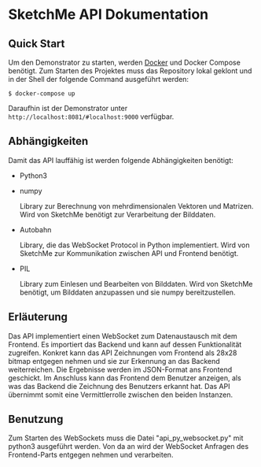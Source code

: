 # SketchMe API Dokumentation

## Quick Start

Um den Demonstrator zu starten, werden [Docker](https://www.docker.com/get-docker)
und Docker Compose benötigt. Zum Starten des Projektes muss das Repository lokal
geklont und in der Shell der folgende Command ausgeführt werden:

```
$ docker-compose up
```

Daraufhin ist der Demonstrator unter `http://localhost:8081/#localhost:9000`
verfügbar.

## Abhängigkeiten

Damit das API lauffähig ist werden folgende Abhängigkeiten benötigt:

* Python3
* numpy

  Library zur Berechnung von mehrdimensionalen Vektoren und Matrizen. Wird von
  SketchMe benötigt zur Verarbeitung der Bilddaten.

* Autobahn

  Library, die das WebSocket Protocol in Python implementiert. Wird von SketchMe
  zur Kommunikation zwischen API und Frontend benötigt.

* PIL
  
  Library zum Einlesen und Bearbeiten von Bilddaten. Wird von SketchMe benötigt, um Bilddaten anzupassen und sie numpy bereitzustellen.

## Erläuterung

Das API implementiert einen WebSocket zum Datenaustausch mit dem Frontend. Es
importiert das Backend und kann auf dessen Funktionalität zugreifen. Konkret
kann das API Zeichnungen vom Frontend als 28x28 bitmap entgegen nehmen
und sie zur Erkennung an das Backend weiterreichen. Die Ergebnisse werden im
JSON-Format ans Frontend geschickt. Im Anschluss kann das Frontend dem Benutzer
anzeigen, als was das Backend die Zeichnung des Benutzers erkannt hat. Das API
übernimmt somit eine Vermittlerrolle zwischen den beiden Instanzen.

## Benutzung

Zum Starten des WebSockets muss die Datei "api_py_websocket.py" mit python3
ausgeführt werden. Von da an wird der WebSocket Anfragen des Frontend-Parts
entgegen nehmen und verarbeiten.
